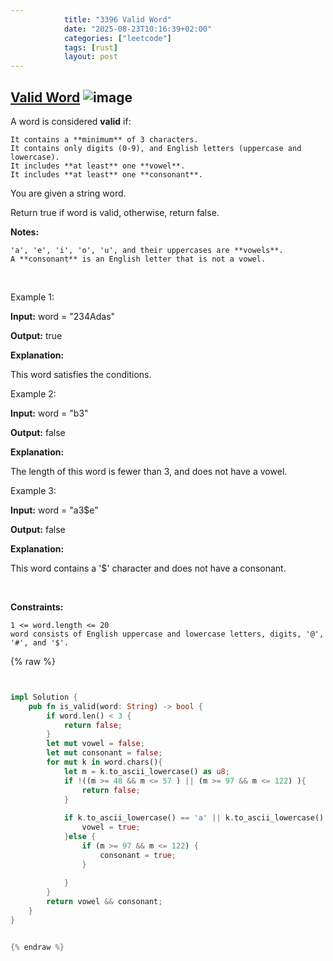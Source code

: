 ```yaml
---
            title: "3396 Valid Word"
            date: "2025-08-23T10:16:39+02:00"
            categories: ["leetcode"]
            tags: [rust]
            layout: post
---
```

            
## [Valid Word](https://leetcode.com/problems/valid-word) ![image](https://img.shields.io/badge/Difficulty-Easy-brightgreen)

A word is considered **valid** if:

	It contains a **minimum** of 3 characters.
	It contains only digits (0-9), and English letters (uppercase and lowercase).
	It includes **at least** one **vowel**.
	It includes **at least** one **consonant**.

You are given a string word.

Return true if word is valid, otherwise, return false.

**Notes:**

	'a', 'e', 'i', 'o', 'u', and their uppercases are **vowels**.
	A **consonant** is an English letter that is not a vowel.

 

Example 1:

**Input:** word = "234Adas"

**Output:** true

**Explanation:**

This word satisfies the conditions.

Example 2:

**Input:** word = "b3"

**Output:** false

**Explanation:**

The length of this word is fewer than 3, and does not have a vowel.

Example 3:

**Input:** word = "a3$e"

**Output:** false

**Explanation:**

This word contains a '$' character and does not have a consonant.

 

**Constraints:**

	1 <= word.length <= 20
	word consists of English uppercase and lowercase letters, digits, '@', '#', and '$'.

{% raw %}


```rust


impl Solution {
    pub fn is_valid(word: String) -> bool {
        if word.len() < 3 {
            return false;
        }
        let mut vowel = false;
        let mut consonant = false;
        for mut k in word.chars(){
            let m = k.to_ascii_lowercase() as u8;
            if !((m >= 48 && m <= 57 ) || (m >= 97 && m <= 122) ){
                return false;
            } 
            
            if k.to_ascii_lowercase() == 'a' || k.to_ascii_lowercase() == 'e' || k.to_ascii_lowercase() == 'i' || k.to_ascii_lowercase() == 'o' || k.to_ascii_lowercase() == 'u' {
                vowel = true;
            }else {
                if (m >= 97 && m <= 122) {
                    consonant = true;
                }
                
            }
        }
        return vowel && consonant;
    }
}


{% endraw %}
```
